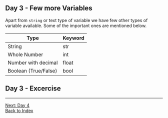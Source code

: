 ## Day 3 - Few more Variables

Apart from `string` or text type of variable we have few other types of variable available. Some of the important ones are mentioned below.

|Type|Keyword|
|------|------|
|String|str|
|Whole Number|int|
|Number with decimal|float|
|Boolean (True/False)|bool|

## Day 3 - Excercise
---
[Next: Day 4](04-day04.md)</br>
[Back to Index](index.md)
